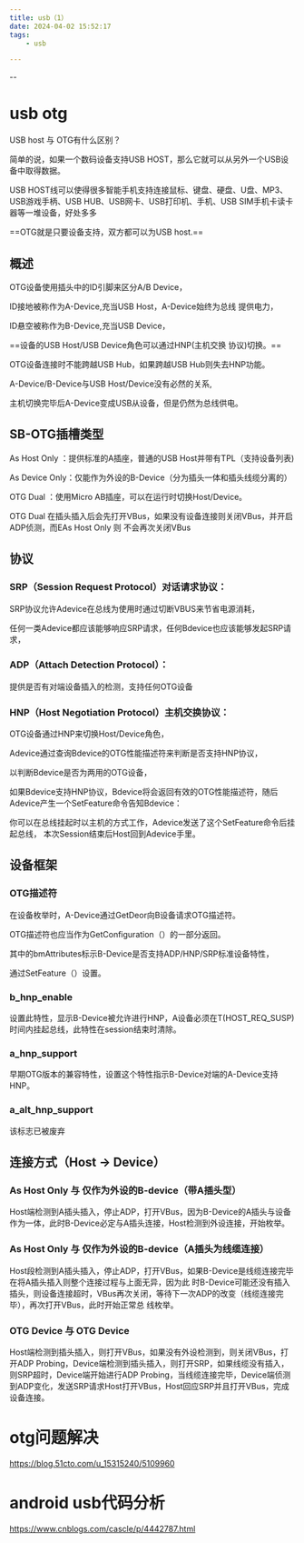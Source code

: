 ```yaml
---
title: usb（1）
date: 2024-04-02 15:52:17
tags:
	- usb

---
```


--

# usb otg

USB host 与 OTG有什么区别？

简单的说，如果一个数码设备支持USB HOST，那么它就可以从另外一个USB设备中取得数据。 

USB HOST线可以使得很多智能手机支持连接鼠标、键盘、硬盘、U盘、MP3、USB游戏手柄、USB HUB、USB网卡、USB打印机、手机、USB SIM手机卡读卡器等一堆设备，好处多多

==OTG就是只要设备支持，双方都可以为USB host.==

## 概述

OTG设备使用插头中的ID引脚来区分A/B Device，

ID接地被称作为A-Device,充当USB Host，A-Device始终为总线 提供电力，

ID悬空被称作为B-Device,充当USB Device，

==设备的USB Host/USB Device角色可以通过HNP(主机交换 协议)切换。==

OTG设备连接时不能跨越USB Hub，如果跨越USB Hub则失去HNP功能。

A-Device/B-Device与USB Host/Device没有必然的关系,

主机切换完毕后A-Device变成USB从设备，但是仍然为总线供电。

## SB-OTG插槽类型

As Host Only ：提供标准的A插座，普通的USB Host并带有TPL（支持设备列表)

As Device Only：仅能作为外设的B-Device（分为插头一体和插头线缆分离的）

OTG Dual    ：使用Micro AB插座，可以在运行时切换Host/Device。

OTG Dual  在插头插入后会先打开VBus，如果没有设备连接则关闭VBus，并开启ADP侦测，而EAs Host Only 则 不会再次关闭VBus

## 协议

### SRP（Session Request Protocol）对话请求协议：

SRP协议允许Adevice在总线为使用时通过切断VBUS来节省电源消耗，

任何一类Adevice都应该能够响应SRP请求，任何Bdevice也应该能够发起SRP请求，

### ADP（Attach Detection Protocol）：

提供是否有对端设备插入的检测，支持任何OTG设备

### HNP（Host Negotiation Protocol）主机交换协议：

OTG设备通过HNP来切换Host/Device角色，

Adevice通过查询Bdevice的OTG性能描述符来判断是否支持HNP协议，

以判断Bdevice是否为两用的OTG设备，

如果Bdevice支持HNP协议，Bdevice将会返回有效的OTG性能描述符，随后Adevice产生一个SetFeature命令告知Bdevice：

你可以在总线挂起时以主机的方式工作，Adevice发送了这个SetFeature命令后挂起总线， 本次Session结束后Host回到Adevice手里。



## 设备框架

### OTG描述符

在设备枚举时，A-Device通过GetDeor向B设备请求OTG描述符。

OTG描述符也应当作为GetConfiguration（）的一部分返回。

其中的bmAttributes标示B-Device是否支持ADP/HNP/SRP标准设备特性，

通过SetFeature（）设置。

### b_hnp_enable  

设置此特性，显示B-Device被允许进行HNP，A设备必须在T(HOST_REQ_SUSP)时间内挂起总线，此特性在session结束时清除。

### a_hnp_support

早期OTG版本的兼容特性，设置这个特性指示B-Device对端的A-Device支持HNP。

### a_alt_hnp_support  

该标志已被废弃



## 连接方式（Host -> Device）

### As Host Only 与 仅作为外设的B-device（带A插头型）

Host端检测到A插头插入，停止ADP，打开VBus，因为B-Device的A插头与设备作为一体，此时B-Device必定与A插头连接，Host检测到外设连接，开始枚举。  

### As Host Only 与 仅作为外设的B-device（A插头为线缆连接）

Host段检测到A插头插入，停止ADP，打开VBus，如果B-Device是线缆连接完毕在将A插头插入则整个连接过程与上面无异，因为此 时B-Device可能还没有插入插头，则设备连接超时，VBus再次关闭，等待下一次ADP的改变（线缆连接完毕），再次打开VBus，此时开始正常总 线枚举。

### OTG Device 与 OTG Device

Host端检测到插头插入，则打开VBus，如果没有外设检测到，则关闭VBus，打开ADP Probing，Device端检测到插头插入，则打开SRP，如果线缆没有插入，则SRP超时，Device端开始进行ADP Probing，当线缆连接完毕，Device端侦测到ADP变化，发送SRP请求Host打开VBus，Host回应SRP并且打开VBus，完成设备连接。

# otg问题解决

https://blog.51cto.com/u_15315240/5109960

# android usb代码分析

https://www.cnblogs.com/cascle/p/4442787.html

